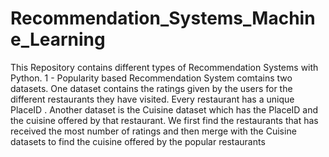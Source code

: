 # Recommendation_Systems_Machine_Learning
This Repository contains different types of Recommendation Systems with Python.
1 - Popularity based Recommendation System comtains two datasets. One dataset contains the ratings given by the users for the different 
    restaurants they have visited. Every restaurant has a unique PlaceID . Another dataset is the Cuisine dataset which has the PlaceID
    and the cuisine offered by that restaurant. We first find the restaurants that has received the most number of ratings and then merge 
    with the Cuisine datasets to find the cuisine offered by the popular restaurants     
